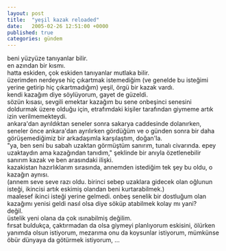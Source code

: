 ```yaml
---
layout: post
title:  "yeşil kazak reloaded"
date:   2005-02-26 12:51:00 +0000
published: true
categories: gündem
---
```


beni yüzyüze tanıyanlar bilir.  
en azından bir kısmı.  
hatta eskiden, çok eskiden tanıyanlar mutlaka bilir.  
üzerimden nerdeyse hiç çıkartmak istemediğim (ve genelde bu isteğimi yerine getirip hiç çıkartmadığım) yeşil, örgü bir kazak vardı.  
kendi kazağım diye söylüyorum, gayet de güzeldi.  
sözün kısası, sevgili emektar kazağım bu sene onbeşinci senesini doldurmak üzere olduğu için, etrafımdaki kişiler tarafından giymeme artık izin verilmemekteydi.  
ankara'dan ayrıldıktan seneler sonra sakarya caddesinde dolanırken, seneler önce ankara'dan ayrılırken gördüğüm ve o günden sonra bir daha görüşemediğimiz bir arkadaşımla karşılaştım, doğan'la.  
"ya, ben seni bu sabah uzaktan görmüştüm sanırım, tunalı civarında. epey uzaktaydın ama kazağından tanıdım,"
şeklinde bir anıyla özetlenebilir sanırım kazak ve ben arasındaki ilişki.  
kazakistan hazırlıklarım sırasında, annemden istediğim tek şey bu oldu, o kazağın aynısı.  
(annem seve seve razı oldu. birinci sebep uzaklara gidecek olan oğlunun isteği, ikincisi artık eskimiş olandan beni kurtarabilmek.)  
maalesef ikinci isteği yerine gelmedi. onbeş senelik bir dostluğum olan kazağımı yenisi geldi nasıl olsa diye söküp atabilmek kolay mı yani?  
değil.  
üstelik yeni olana da çok ısınabilmiş değilim.  
fırsat buldukça, çaktırmadan da olsa giymeyi planlıyorum eskisini, ölürken yanımda olsun istiyorum, mezarıma onu da koysunlar istiyorum, mümkünse öbür dünyaya da götürmek istiyorum, ...
